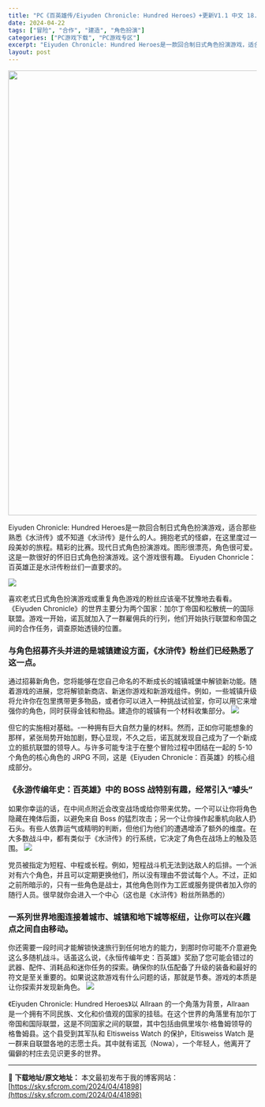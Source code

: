 ```yaml
---
title: "PC《百英雄传/Eiyuden Chronicle: Hundred Heroes》+更新V1.1 中文 18.4G"
date: 2024-04-22
tags: ["冒险", "合作", "建造", "角色扮演"]
categories: ["PC游戏下载", "PC游戏专区"]
excerpt: "Eiyuden Chronicle: Hundred Heroes是一款回合制日式角色扮演游戏，适合那些熟悉《水浒传》或不知道《水浒传》是什么的人。拥抱老式的怪癖，在这里度过一段美妙的旅程。精彩的比赛。现代日式角色扮演游戏。图形很漂亮，角色很可爱。这是一款很好的怀旧日式角色扮演游戏。这个游戏很有趣。&hellip;"
layout: post
---
```


<img class="size-full wp-image-41899 aligncenter" src="https://sky.sfcrom.com/wp-content/uploads/2024/04/2024042202460936.webp" alt="" width="600" height="900" />

Eiyuden Chronicle: Hundred Heroes是一款回合制日式角色扮演游戏，适合那些熟悉《水浒传》或不知道《水浒传》是什么的人。拥抱老式的怪癖，在这里度过一段美妙的旅程。精彩的比赛。现代日式角色扮演游戏。图形很漂亮，角色很可爱。这是一款很好的怀旧日式角色扮演游戏。这个游戏很有趣。 Eiyuden Chonricle：百英雄正是水浒传粉丝们一直要求的。

<img src="https://sky.sfcrom.com/wp-content/uploads/2024/04/20240422105614-952ed.jpeg" />

<span>喜欢老式日式角色扮演游戏或重复角色游戏的粉丝应该毫不犹豫地去看看。 《Eiyuden Chronicle》的世界主要分为两个国家：加尔丁帝国和松散统一的国际联盟。游戏一开始，诺瓦就加入了一群雇佣兵的行列，他们开始执行联盟和帝国之间的合作任务，调查原始透镜的位置。</span>
<h3><strong>与角色招募齐头并进的是城镇建设方面，《水浒传》粉丝们已经熟悉了这一点。</strong></h3>
<span>通过招募新角色，您将能够在您自己命名的不断成长的城镇城堡中解锁新功能。随着游戏的进展，您将解锁新商店、新迷你游戏和新游戏组件。例如，一些城镇升级将允许你在包里携带更多物品，或者你可以进入一种挑战试验室，你可以用它来增强你的角色，同时获得金钱和物品。建造你的城镇有一个材料收集部分。</span>

<img src="https://sky.sfcrom.com/wp-content/uploads/2024/04/20240422105617-ab26d.jpeg" />

<span>但它的实施相对基础。-一种拥有巨大自然力量的材料。然而，正如你可能想象的那样，紧张局势开始加剧，野心显现，不久之后，诺瓦就发现自己成为了一个新成立的抵抗联盟的领导人。与许多可能专注于在整个冒险过程中团结在一起的 5-10 个角色的核心角色的 JRPG 不同，这是《Eiyuden Chronicle：百英雄》的核心组成部分。</span>
<h3><span>《永游传编年史：百英雄》中的 BOSS 战特别有趣，经常引入“噱头”</span></h3>
<span>如果你幸运的话，在中间点附近会改变战场或给你带来优势。一个可以让你将角色隐藏在掩体后面，以避免来自 Boss 的猛烈攻击；另一个让你操作起重机向敌人扔石头。有些人依靠运气或精明的判断，但他们为他们的遭遇增添了额外的维度。在大多数战斗中，都有类似于《水浒传》的行系统，它决定了角色在战场上的触及范围。</span>

<img src="https://sky.sfcrom.com/wp-content/uploads/2024/04/20240422105618-37c15.jpeg" />

<span>党员被指定为短程、中程或长程。例如，短程战斗机无法到达敌人的后排。一个派对有六个角色，并且可以定期更换他们，所以没有理由不尝试每个人。不过，正如之前所暗示的，只有一些角色是战士，其他角色则作为工匠或服务提供者加入你的随行人员。很早就你会进入一个中心（这也是《水浒传》粉丝所熟悉的）</span>
<h3><span>一系列世界地图连接着城市、城镇和地下城等枢纽，让你可以在兴趣点之间自由移动。</span></h3>
<span>你还需要一段时间才能解锁快速旅行到任何地方的能力，到那时你可能不介意避免这么多随机战斗。话虽这么说，《永恒传编年史：百英雄》奖励了您可能会错过的武器、配件、消耗品和迷你任务的探索。确保你的队伍配备了升级的装备和最好的符文是至关重要的。如果说这款游戏有什么问题的话，那就是节奏。游戏的本质是让你探索并发现新角色。</span>

<img src="https://sky.sfcrom.com/wp-content/uploads/2024/04/20240422105619-3e838.jpeg" />

《Eiyuden Chronicle: Hundred Heroes》以 Allraan 的一个角落为背景，Allraan 是一个拥有不同民族、文化和价值观的国家的挂毯。在这个世界的角落里有加尔丁帝国和国际联盟，这是不同国家之间的联盟，其中包括由佩里埃尔·格鲁姆领导的格鲁姆县。这个县受到其军队和 Eltisweiss Watch 的保护，Eltisweiss Watch 是一群来自联盟各地的志愿士兵。其中就有诺瓦（Nowa），一个年轻人，他离开了偏僻的村庄去见识更多的世界。

---
📖 **下载地址/原文地址：** 本文最初发布于我的博客网站：[https://sky.sfcrom.com/2024/04/41898](https://sky.sfcrom.com/2024/04/41898)
